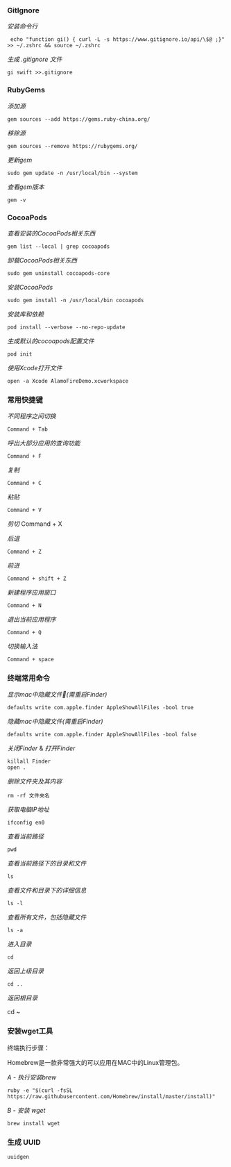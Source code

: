 ### GitIgnore

*安装命令行*

	 echo "function gi() { curl -L -s https://www.gitignore.io/api/\$@ ;}" >> ~/.zshrc && source ~/.zshrc
	 
*生成 .gitignore 文件*

	gi swift >>.gitignore


### RubyGems

*添加源*

    gem sources --add https://gems.ruby-china.org/ 

*移除源*

    gem sources --remove https://rubygems.org/  

*更新gem*

    sudo gem update -n /usr/local/bin --system 

*查看gem版本*

    gem -v 

### CocoaPods


*查看安装的CocoaPods相关东西*

    gem list --local | grep cocoapods 

*卸载CocoaPods相关东西*

    sudo gem uninstall cocoapods-core 

*安装CocoaPods*

    sudo gem install -n /usr/local/bin cocoapods 

*安装库和依赖*

    pod install --verbose --no-repo-update 

*生成默认的cocoapods配置文件*

    pod init 

*使用Xcode打开文件*

    open -a Xcode AlamoFireDemo.xcworkspace 

### 常用快捷键

*不同程序之间切换*

    Command + Tab  

*呼出大部分应用的查询功能*

    Command + F 

*复制*

    Command + C 

*粘贴*

    Command + V 

*剪切*
    Command + X 

*后退*
    
    Command + Z 

*前进*

    Command + shift + Z 

*新建程序应用窗口*

    Command + N 

*退出当前应用程序*

    Command + Q 

*切换输入法*
   
    Command + space 

### 终端常用命令

 *显示mac中隐藏文件(需重启Finder)*
   
    defaults write com.apple.finder AppleShowAllFiles -bool true 
         
*隐藏mac中隐藏文件(需重启Finder)*
 
    defaults write com.apple.finder AppleShowAllFiles -bool false
   
*关闭Finder*  &  *打开Finder* 

    killall Finder 
    open . 
    
*删除文件夹及其内容* 

    rm -rf 文件夹名  
    
*获取电脑IP地址*

    ifconfig en0 

*查看当前路径*

    pwd 

*查看当前路径下的目录和文件*

    ls 

*查看文件和目录下的详细信息*

    ls -l 

*查看所有文件，包括隐藏文件*

    ls -a 

*进入目录*

    cd 

*返回上级目录*

    cd .. 

*返回根目录*

   cd ~ 


   
### 安装wget工具

终端执行步骤：

Homebrew是一款非常强大的可以应用在MAC中的Linux管理包。

*A - 执行安装brew*

    ruby -e "$(curl -fsSL https://raw.githubusercontent.com/Homebrew/install/master/install)"
    
*B - 安装 wget*

    brew install wget
    
    
### 生成 UUID

    uuidgen